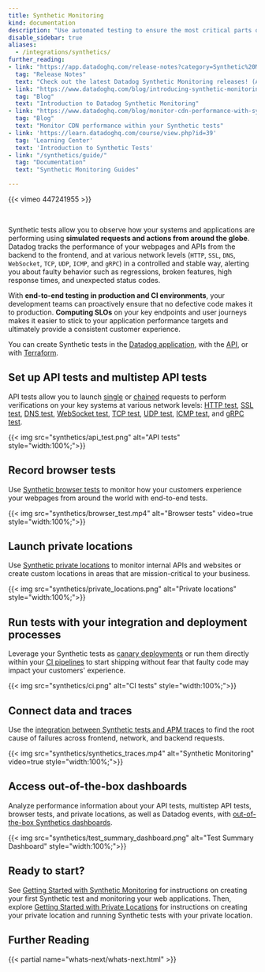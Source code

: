 ```yaml
---
title: Synthetic Monitoring
kind: documentation
description: "Use automated testing to ensure the most critical parts of your systems and applications are up and running from various locations around the world."
disable_sidebar: true
aliases:
  - /integrations/synthetics/
further_reading:
- link: "https://app.datadoghq.com/release-notes?category=Synthetic%20Monitoring"
  tag: "Release Notes"
  text: "Check out the latest Datadog Synthetic Monitoring releases! (App login required)"
- link: "https://www.datadoghq.com/blog/introducing-synthetic-monitoring/"
  tag: "Blog"
  text: "Introduction to Datadog Synthetic Monitoring"
- link: "https://www.datadoghq.com/blog/monitor-cdn-performance-with-synthetic-testing/"
  tag: "Blog"
  text: "Monitor CDN performance within your Synthetic tests"
- link: 'https://learn.datadoghq.com/course/view.php?id=39'
  tag: 'Learning Center'
  text: 'Introduction to Synthetic Tests'
- link: "/synthetics/guide/"
  tag: "Documentation"
  text: "Synthetic Monitoring Guides"

---
```


{{< vimeo 447241955 >}}

<br/>

Synthetic tests allow you to observe how your systems and applications are performing using **simulated requests and actions from around the globe**. Datadog tracks the performance of your webpages and APIs from the backend to the frontend, and at various network levels (`HTTP`, `SSL`, `DNS`, `WebSocket`, `TCP`, `UDP`, `ICMP`, and `gRPC`) in a controlled and stable way, alerting you about faulty behavior such as regressions, broken features, high response times, and unexpected status codes. 

With **end-to-end testing in production and CI environments**, your development teams can proactively ensure that no defective code makes it to production. **Computing SLOs** on your key endpoints and user journeys makes it easier to stick to your application performance targets and ultimately provide a consistent customer experience.

You can create Synthetic tests in the [Datadog application][1], with the [API][2], or with [Terraform][3].

## Set up API tests and multistep API tests

API tests allow you to launch [single][4] or [chained][5] requests to perform verifications on your key systems at various network levels: [HTTP test][6], [SSL test][7], [DNS test][8], [WebSocket test][9], [TCP test][10], [UDP test][11], [ICMP test][12], and [gRPC test][13]. 

{{< img src="synthetics/api_test.png" alt="API tests" style="width:100%;">}}

## Record browser tests

Use [Synthetic browser tests][14] to monitor how your customers experience your webpages from around the world with end-to-end tests.

{{< img src="synthetics/browser_test.mp4" alt="Browser tests" video=true style="width:100%;">}}

## Launch private locations

Use [Synthetic private locations][15] to monitor internal APIs and websites or create custom locations in areas that are mission-critical to your business.

{{< img src="synthetics/private_locations.png" alt="Private locations" style="width:100%;">}}

## Run tests with your integration and deployment processes

Leverage your Synthetic tests as [canary deployments][16] or run them directly within your [CI pipelines][16] to start shipping without fear that faulty code may impact your customers' experience.

{{< img src="synthetics/ci.png" alt="CI tests" style="width:100%;">}}

## Connect data and traces

Use the [integration between Synthetic tests and APM traces][17] to find the root cause of failures across frontend, network, and backend requests.

{{< img src="synthetics/synthetics_traces.mp4" alt="Synthetic Monitoring" video=true style="width:100%;">}}

## Access out-of-the-box dashboards

Analyze performance information about your API tests, multistep API tests, browser tests, and private locations, as well as Datadog events, with [out-of-the-box Synthetics dashboards][18]. 

{{< img src="synthetics/test_summary_dashboard.png" alt="Test Summary Dashboard" style="width:100%;">}}

## Ready to start?

See [Getting Started with Synthetic Monitoring][19] for instructions on creating your first Synthetic test and monitoring your web applications. Then, explore [Getting Started with Private Locations][20] for instructions on creating your private location and running Synthetic tests with your private location.

## Further Reading

{{< partial name="whats-next/whats-next.html" >}}


[1]: https://app.datadoghq.com/synthetics/create#
[2]: /api/latest/synthetics/#create-an-api-test
[3]: https://registry.terraform.io/providers/DataDog/datadog/latest/docs/resources/synthetics_test
[4]: /synthetics/api_tests/
[5]: /synthetics/multistep
[6]: /synthetics/api_tests/http_tests
[7]: /synthetics/api_tests/ssl_tests
[8]: /synthetics/api_tests/dns_tests
[9]: /synthetics/api_tests/websocket_tests
[10]: /synthetics/api_tests/tcp_tests
[11]: /synthetics/api_tests/udp_tests
[12]: /synthetics/api_tests/icmp_tests
[13]: /synthetics/api_tests/grpc_tests
[14]: /synthetics/browser_tests
[15]: /synthetics/private_locations
[16]: /synthetics/cicd_testing
[17]: /synthetics/apm/
[18]: /synthetics/dashboards/
[19]: /getting_started/synthetics
[20]: /getting_started/synthetics/private_location
